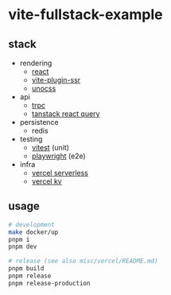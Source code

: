 # vite-fullstack-example

## stack

- rendering
  - [react](https://github.com/facebook/react)
  - [vite-plugin-ssr](https://github.com/brillout/vite-plugin-ssr)
  - [unocss](https://github.com/unocss/unocss/)
- api
  - [trpc](https://github.com/trpc/trpc)
  - [tanstack react query](https://github.com/TanStack/query)
- persistence
  - redis
- testing
  - [vitest](https://github.com/vitest-dev/vitest) (unit)
  - [playwright](https://github.com/microsoft/playwright) (e2e)
- infra
  - [vercel serverless](https://vercel.com/docs/concepts/functions/serverless-functions)
  - [vercel kv](https://vercel.com/docs/storage/vercel-kv)

## usage

```sh
# development
make docker/up
pnpm i
pnpm dev

# release (see also misc/vercel/README.md)
pnpm build
pnpm release
pnpm release-production
```
